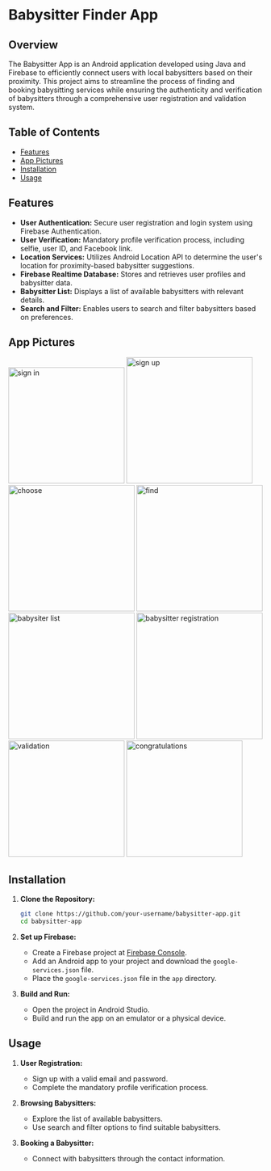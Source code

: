 # Babysitter Finder App

## Overview

The Babysitter App is an Android application developed using Java and Firebase to efficiently connect users with local babysitters based on their proximity. This project aims to streamline the process of finding and booking babysitting services while ensuring the authenticity and verification of babysitters through a comprehensive user registration and validation system.

## Table of Contents

- [Features](#features)
- [App Pictures](#app-pictures)
- [Installation](#installation)
- [Usage](#usage)

## Features

- **User Authentication:** Secure user registration and login system using Firebase Authentication.
- **User Verification:** Mandatory profile verification process, including selfie, user ID, and Facebook link.
- **Location Services:** Utilizes Android Location API to determine the user's location for proximity-based babysitter suggestions.
- **Firebase Realtime Database:** Stores and retrieves user profiles and babysitter data.
- **Babysitter List:** Displays a list of available babysitters with relevant details.
- **Search and Filter:** Enables users to search and filter babysitters based on preferences.

## App Pictures
<div>
  <img src="https://github.com/OriMatara/Babysitter-Finder-App/blob/3154fc787a9696e2e099226429191a71c2c44a1c/pictures/1sign%20in.png" alt="sign in" width="230"/>
  <img src="https://github.com/OriMatara/Babysitter-Finder-App/blob/035d07a3cc83f0af1abbaa8f35c4cff6279c7978/pictures/2sign%20up.png" alt="sign up" width="250"/>
  <img src="https://github.com/OriMatara/Babysitter-Finder-App/blob/cde273893383435964a86af33dc4f291226412f1/pictures/3choose.png" alt="choose" width="250"/>
  <img src="https://github.com/OriMatara/Babysitter-Finder-App/blob/5de37419a598fe2330c3c7159082a4708683cdb7/pictures/4find%20babysitter.png" alt="find" width="250"/>
  <img src="https://github.com/OriMatara/Babysitter-Finder-App/blob/665f2005b48a011395be346e66275b2f5d68021e/pictures/5babysitter%20list.png" alt="babysiter list" width="250"/>
  <img src="https://github.com/OriMatara/Babysitter-Finder-App/blob/6ca3daecb9aea7961e4111c370492c705b88f6b2/pictures/6-babysitter%20registration.png" alt="babysitter registration" width="250"/>
  <img src="https://github.com/OriMatara/Babysitter-Finder-App/blob/306658c4df8885ec6505e713258d672cf7f4acb9/pictures/7-babysitter%20validation.png" alt="validation" width="230"/>
  <img src="https://github.com/OriMatara/Babysitter-Finder-App/blob/818425a9d3d5c455382d1d052daa7971a8e52d89/pictures/8-congratulations.png" alt="congratulations" width="230"/>
</div>




## Installation

1. **Clone the Repository:**
   ```bash
   git clone https://github.com/your-username/babysitter-app.git
   cd babysitter-app
   ```

2. **Set up Firebase:**
   - Create a Firebase project at [Firebase Console](https://console.firebase.google.com/).
   - Add an Android app to your project and download the `google-services.json` file.
   - Place the `google-services.json` file in the `app` directory.

3. **Build and Run:**
   - Open the project in Android Studio.
   - Build and run the app on an emulator or a physical device.

## Usage

1. **User Registration:**
   - Sign up with a valid email and password.
   - Complete the mandatory profile verification process.

2. **Browsing Babysitters:**
   - Explore the list of available babysitters.
   - Use search and filter options to find suitable babysitters.

3. **Booking a Babysitter:**
   - Connect with babysitters through the contact information.
